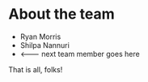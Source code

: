 # About the team

* Ryan Morris
* Shilpa Nannuri
* <--- next team member goes here

That is all, folks!